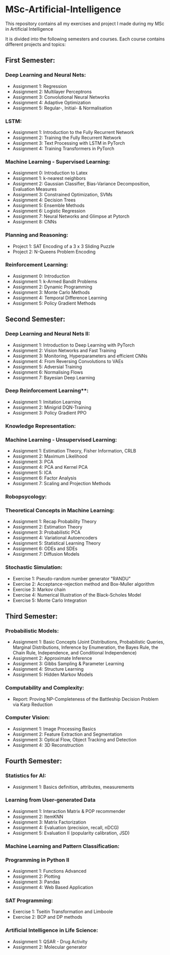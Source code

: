 # MSc-Artificial-Intelligence
This repository contains all my exercises and project I made during my MSc in Artificial Intelligence

It is divided into the following semesters and courses. Each course contains different projects and topics:
## First Semester:
### Deep Learning and Neural Nets:
- Assignment 1: Regression
- Assignment 2: Multilayer Perceptrons
- Assignment 3: Convolutional Neural Networks
- Assignment 4: Adaptive Optimization
- Assignment 5: Regular-, Initial- & Normalisation
### LSTM:
- Assignment 1: Introduction to the Fully Recurrent Network
- Assignment 2: Training the Fully Recurrent Network
- Assignment 3: Text Processing with LSTM in PyTorch
- Assignment 4: Training Transformers in PyTorch
### Machine Learning - Supervised Learning:
- Assignment 0: Introduction to Latex
- Assignment 1: k-nearest neighbors
- Assignment 2: Gaussian Classifier, Bias-Variance Decomposition, Evaluation Measures
- Assignment 3: Constrained Optimization, SVMs
- Assignment 4: Decision Trees
- Assignment 5: Ensemble Methods
- Assignment 6: Logistic Regression
- Assignment 7: Neural Networks and Glimpse at Pytorch
- Assignment 8: CNNs
### Planning and Reasoning:
- Project 1:  SAT Encoding of a 3 x 3 Sliding Puzzle
- Project 2: N-Queens Problem Encoding 
### Reinforcement Learning:
- Assignment 0: Introduction
- Assignment 1: k-Armed Bandit Problems
- Assignment 2: Dynamic Programming
- Assignment 3: Monte Carlo Methods
- Assignment 4: Temporal Difference Learning
- Assignment 5: Policy Gradient Methods
## Second Semester:
### Deep Learning and Neural Nets II:
- Assignment 1: Introduction to Deep Learning with PyTorch
- Assignment 2: Vision Networks and Fast Training
- Assignment 3: Monitoring, Hyperparameters and efficient CNNs
- Assignment 4: From Reversing Convolutions to VAEs
- Assignment 5: Adversial Training
- Assignment 6: Normalising Flows
- Assignment 7: Bayesian Deep Learning
### Deep Reinforcement Learning**:
- Assignment 1: Imitation Learning
- Assignment 2: Minigrid DQN-Training
- Assignment 3: Policy Gradient PPO
### Knowledge Representation:
### Machine Learning - Unsupervised Learning:
- Assignment 1: Estimation Theory, Fisher Information, CRLB
- Assignment 2: Maximum Likelihood
- Assignment 3: PCA
- Assignment 4: PCA and Kernel PCA
- Assignment 5: ICA
- Assignment 6: Factor Analysis
- Assignment 7: Scaling and Projection Methods
### Robopsycology:
### Theoretical Concepts in Machine Learning:
- Assignment 1: Recap Probability Theory
- Assignment 2: Estimation Theory
- Assignment 3: Probabilistic PCA
- Assignment 4: Variational Autoencoders
- Assignment 5: Statistical Learning Theory
- Assignment 6: ODEs and SDEs
- Assignment 7: Diffusion Models
### Stochastic Simulation:
- Exercise 1: Pseudo-random number generator "RANDU"
- Exercise 2: Acceptance-rejection method and Box-Muller algorithm
- Exercise 3: Markov chain
- Exercise 4: Numerical Illustration of the Black-Scholes Model
- Exercise 5: Monte Carlo Integration

## Third Semester:
### Probabilistic Models:
- Assignment 1: Basic Concepts (Joint Distributions, Probabilistic Queries, Marginal Distributions, Inference by Enumeration, the Bayes Rule, the Chain Rule, Independence, and Conditional Independence)
- Assignment 2: Approximate Inference
- Assignment 3: Gibbs Sampling & Parameter Learning
- Assignment 4: Structure Learning
- Assignment 5: Hidden Markov Models
### Computability and Complexity:
- Report: Proving NP-Completeness of the Battleship Decision Problem via Karp Reduction
### Computer Vision:
- Assignment 1: Image Processing Basics
- Assignment 2: Feature Extraction and Segmentation
- Assignment 3: Optical Flow, Object Tracking and Detection
- Assignment 4: 3D Reconstruction

## Fourth Semester:
### Statistics for AI:
- Assignment 1: Basics definition, attributes, measurements
### Learning from User-generated Data
- Assignment 1: Interaction Matrix & POP recommender
- Assignment 2: ItemKNN
- Assignment 3: Matrix Factorization
- Assignment 4: Evaluation (precision, recall, nDCG)
- Assignment 5: Evaluation II (popularity calibration, JSD)
### Machine Learning and Pattern Classification:
### Programming in Python II
- Assignment 1: Functions Advanced
- Assignment 2: Plotting
- Assignment 3: Pandas
- Assignment 4: Web Based Application
### SAT Programming: 
- Exercise 1: Tseitin Transformation and Limboole
- Exercise 2: BCP and DP methods
### Artificial Intelligence in Life Science: 
- Assignment 1: QSAR - Drug Activity
- Assignment 2: Molecular generator

